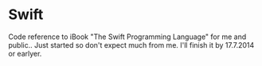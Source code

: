 Swift
=====

Code reference to iBook "The Swift Programming Language" for me and public..
Just started so don't expect much from me. I'll finish it by 17.7.2014 or earlyer.
